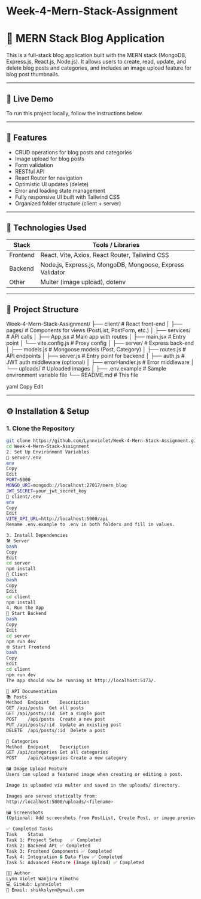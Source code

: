 # Week-4-Mern-Stack-Assignment
# 📝 MERN Stack Blog Application

This is a full-stack blog application built with the MERN stack (MongoDB, Express.js, React.js, Node.js). It allows users to create, read, update, and delete blog posts and categories, and includes an image upload feature for blog post thumbnails.

---

## 🚀 Live Demo

To run this project locally, follow the instructions below.

---

## 📌 Features

- CRUD operations for blog posts and categories
- Image upload for blog posts
- Form validation
- RESTful API
- React Router for navigation
- Optimistic UI updates (delete)
- Error and loading state management
- Fully responsive UI built with Tailwind CSS
- Organized folder structure (client + server)

---

## 🧠 Technologies Used

| Stack        | Tools / Libraries                |
|--------------|----------------------------------|
| Frontend     | React, Vite, Axios, React Router, Tailwind CSS |
| Backend      | Node.js, Express.js, MongoDB, Mongoose, Express Validator |
| Other        | Multer (image upload), dotenv |

---

## 📁 Project Structure

Week-4-Mern-Stack-Assignment/
├── client/ # React front-end
│ ├── pages/ # Components for views (PostList, PostForm, etc.)
│ ├── services/ # API calls
│ ├── App.jsx # Main app with routes
│ ├── main.jsx # Entry point
│ └── vite.config.js # Proxy config
│
├── server/ # Express back-end
│ ├── models.js # Mongoose models (Post, Category)
│ ├── routes.js # API endpoints
│ ├── server.js # Entry point for backend
│ ├── auth.js # JWT auth middleware (optional)
│ ├── errorHandler.js # Error middleware
│ └── uploads/ # Uploaded images
│
├── .env.example # Sample environment variable file
└── README.md # This file

yaml
Copy
Edit

---

## ⚙️ Installation & Setup

### 1. Clone the Repository

```bash
git clone https://github.com/Lynnviolet/Week-4-Mern-Stack-Assignment.git
cd Week-4-Mern-Stack-Assignment
2. Set Up Environment Variables
📁 server/.env
env
Copy
Edit
PORT=5000
MONGO_URI=mongodb://localhost:27017/mern_blog
JWT_SECRET=your_jwt_secret_key
📁 client/.env
env
Copy
Edit
VITE_API_URL=http://localhost:5000/api
Rename .env.example to .env in both folders and fill in values.

3. Install Dependencies
🛠️ Server
bash
Copy
Edit
cd server
npm install
🎨 Client
bash
Copy
Edit
cd client
npm install
4. Run the App
🚀 Start Backend
bash
Copy
Edit
cd server
npm run dev
🌐 Start Frontend
bash
Copy
Edit
cd client
npm run dev
The app should now be running at http://localhost:5173/.

📡 API Documentation
📚 Posts
Method	Endpoint	Description
GET	/api/posts	Get all posts
GET	/api/posts/:id	Get a single post
POST	/api/posts	Create a new post
PUT	/api/posts/:id	Update an existing post
DELETE	/api/posts/:id	Delete a post

📁 Categories
Method	Endpoint	Description
GET	/api/categories	Get all categories
POST	/api/categories	Create a new category

🖼️ Image Upload Feature
Users can upload a featured image when creating or editing a post.

Image is uploaded via multer and saved in the uploads/ directory.

Images are served statically from:
http://localhost:5000/uploads/<filename>

🖼️ Screenshots
(Optional: Add screenshots from PostList, Create Post, or image preview UI here)

✅ Completed Tasks
Task	Status
Task 1: Project Setup	✅ Completed
Task 2: Backend API	✅ Completed
Task 3: Frontend Components	✅ Completed
Task 4: Integration & Data Flow	✅ Completed
Task 5: Advanced Feature (Image Upload)	✅ Completed

👩‍💻 Author
Lynn Violet Wanjiru Kimotho
💻 GitHub: Lynnviolet
📧 Email: shikkslynn@gmail.com

